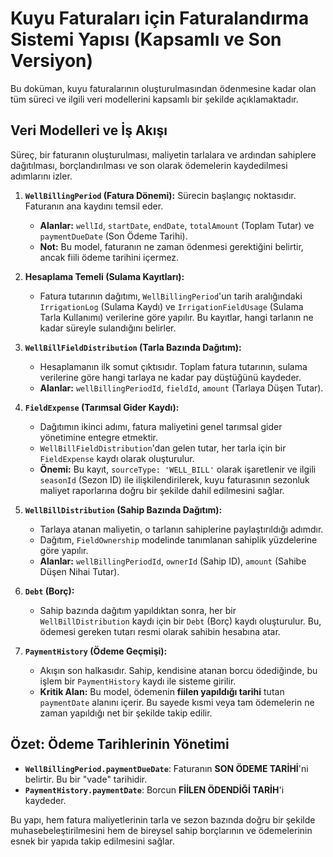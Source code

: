 # Kuyu Faturaları için Faturalandırma Sistemi Yapısı (Kapsamlı ve Son Versiyon)

Bu doküman, kuyu faturalarının oluşturulmasından ödenmesine kadar olan tüm süreci ve ilgili veri modellerini kapsamlı bir şekilde açıklamaktadır.

## Veri Modelleri ve İş Akışı

Süreç, bir faturanın oluşturulması, maliyetin tarlalara ve ardından sahiplere dağıtılması, borçlandırılması ve son olarak ödemelerin kaydedilmesi adımlarını izler.

1.  **`WellBillingPeriod` (Fatura Dönemi):** Sürecin başlangıç noktasıdır. Faturanın ana kaydını temsil eder.
    *   **Alanlar:** `wellId`, `startDate`, `endDate`, `totalAmount` (Toplam Tutar) ve `paymentDueDate` (Son Ödeme Tarihi).
    *   **Not:** Bu model, faturanın ne zaman ödenmesi gerektiğini belirtir, ancak fiili ödeme tarihini içermez.

2.  **Hesaplama Temeli (Sulama Kayıtları):**
    *   Fatura tutarının dağıtımı, `WellBillingPeriod`'un tarih aralığındaki `IrrigationLog` (Sulama Kaydı) ve `IrrigationFieldUsage` (Sulama Tarla Kullanımı) verilerine göre yapılır. Bu kayıtlar, hangi tarlanın ne kadar süreyle sulandığını belirler.

3.  **`WellBillFieldDistribution` (Tarla Bazında Dağıtım):**
    *   Hesaplamanın ilk somut çıktısıdır. Toplam fatura tutarının, sulama verilerine göre hangi tarlaya ne kadar pay düştüğünü kaydeder.
    *   **Alanlar:** `wellBillingPeriodId`, `fieldId`, `amount` (Tarlaya Düşen Tutar).

4.  **`FieldExpense` (Tarımsal Gider Kaydı):**
    *   Dağıtımın ikinci adımı, fatura maliyetini genel tarımsal gider yönetimine entegre etmektir.
    *   `WellBillFieldDistribution`'dan gelen tutar, her tarla için bir `FieldExpense` kaydı olarak oluşturulur.
    *   **Önemi:** Bu kayıt, `sourceType: 'WELL_BILL'` olarak işaretlenir ve ilgili `seasonId` (Sezon ID) ile ilişkilendirilerek, kuyu faturasının sezonluk maliyet raporlarına doğru bir şekilde dahil edilmesini sağlar.

5.  **`WellBillDistribution` (Sahip Bazında Dağıtım):**
    *   Tarlaya atanan maliyetin, o tarlanın sahiplerine paylaştırıldığı adımdır.
    *   Dağıtım, `FieldOwnership` modelinde tanımlanan sahiplik yüzdelerine göre yapılır.
    *   **Alanlar:** `wellBillingPeriodId`, `ownerId` (Sahip ID), `amount` (Sahibe Düşen Nihai Tutar).

6.  **`Debt` (Borç):**
    *   Sahip bazında dağıtım yapıldıktan sonra, her bir `WellBillDistribution` kaydı için bir `Debt` (Borç) kaydı oluşturulur. Bu, ödemesi gereken tutarı resmi olarak sahibin hesabına atar.

7.  **`PaymentHistory` (Ödeme Geçmişi):**
    *   Akışın son halkasıdır. Sahip, kendisine atanan borcu ödediğinde, bu işlem bir `PaymentHistory` kaydı ile sisteme girilir.
    *   **Kritik Alan:** Bu model, ödemenin **fiilen yapıldığı tarihi** tutan `paymentDate` alanını içerir. Bu sayede kısmi veya tam ödemelerin ne zaman yapıldığı net bir şekilde takip edilir.

## Özet: Ödeme Tarihlerinin Yönetimi

*   **`WellBillingPeriod.paymentDueDate`**: Faturanın **SON ÖDEME TARİHİ**'ni belirtir. Bu bir "vade" tarihidir.
*   **`PaymentHistory.paymentDate`**: Borcun **FİİLEN ÖDENDİĞİ TARİH**'i kaydeder.

Bu yapı, hem fatura maliyetlerinin tarla ve sezon bazında doğru bir şekilde muhasebeleştirilmesini hem de bireysel sahip borçlarının ve ödemelerinin esnek bir yapıda takip edilmesini sağlar.